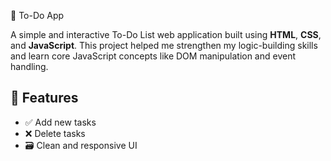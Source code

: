 📝 To-Do App

A simple and interactive To-Do List web application built using **HTML**, **CSS**, and **JavaScript**. 
This project helped me strengthen my logic-building skills and learn core JavaScript concepts like DOM manipulation and event handling.

## 🔧 Features

- ✅ Add new tasks
- ❌ Delete tasks
- 🗃️ Clean and responsive UI
